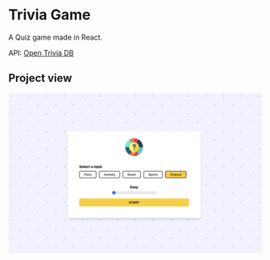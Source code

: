 # Trivia Game
<p>A Quiz game made in React.</p>
<p>API: <a href="https://opentdb.com/api_config.php" target="_blank">Open Trivia DB</a></p>

## Project view

<img src="./src/media/project-img.png">
